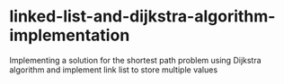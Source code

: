 # linked-list-and-dijkstra-algorithm-implementation
 Implementing a solution for the shortest path problem using Dijkstra algorithm and implement link list to store multiple values
